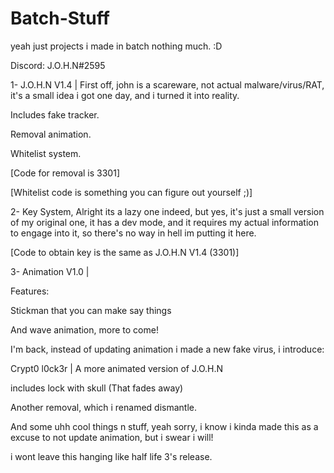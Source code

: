 # Batch-Stuff
yeah just projects i made in batch nothing much.
:D

Discord: J.O.H.N#2595

1- J.O.H.N V1.4 | First off, john is a scareware, not actual malware/virus/RAT, it's a small idea i got one day, and i turned it into reality.

Includes fake tracker.

Removal animation.

Whitelist system.

[Code for removal is 3301]

[Whitelist code is something you can figure out yourself ;)]


2- Key System, Alright its a lazy one indeed, but yes, it's just a small version of my original one, it has a dev mode, and it requires my
actual information to engage into it, so there's no way in hell im putting it here.

[Code to obtain key is the same as J.O.H.N V1.4 (3301)]




3- Animation V1.0 |

Features:

Stickman that you can make say things

And wave animation, more to come!

I'm back, instead of updating animation i made a new fake virus, i introduce:

Crypt0 l0ck3r | A more animated version of J.O.H.N

includes lock with skull (That fades away)

Another removal, which i renamed dismantle.

And some uhh cool things n stuff, yeah sorry, i know i kinda made this as a excuse to not update animation, but i swear i will!

i wont leave this hanging like half life 3's release.
